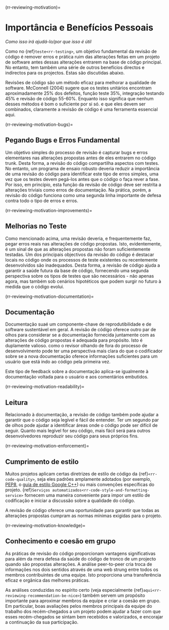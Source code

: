 (rr-reviewing-motivation)=
<!-- omit in toc -->
# Importância e Benefícios Pessoais

*Como isso irá ajudá-lo/por que isso é útil*

Como no {ref}`teste<rr-testing>`, um objetivo fundamental da revisão de código é remover erros e prática ruim das alterações feitas em um projeto de software antes dessas alterações entrarem na base de código principal. No entanto, tem também uma série de outros benefícios directos e indirectos para os projectos. Estas são discutidas abaixo.

Revisões de código são um método eficaz para melhorar a qualidade de software. McConnell (2004) sugere que os testes unitários encontram aproximadamente 25% dos defeitos, função teste 35%, integração testando 45% e revisão de código 55-60%. Enquanto isso significa que nenhum desses métodos é bom o suficiente por si só. e que eles devem ser combinados, claramente a revisão de código é uma ferramenta essencial aqui.

(rr-reviewing-motivation-bugs)=
## Pegando Bugs e Erros Fundamental

Um objetivo simples do processo de revisão é capturar bugs e erros elementares nas alterações propostas antes de eles entrarem no código trunk. Desta forma, a revisão do código compartilha aspectos com testes. No entanto, um programa de ensaio robusto deveria reduzir a importância de uma revisão do código para identificar este tipo de erros simples, uma vez que os testes devem pegá-los antes que o código o faça rever a fase. Por isso, em princípio, esta função da revisão de código deve ser restrita a alterações triviais como erros de documentação. Na prática, porém, a revisão do código funciona como uma segunda linha importante de defesa contra todo o tipo de erros e erros.

(rr-reviewing-motivation-improvements)=
## Melhorias no Teste

Como mencionado acima, uma revisão deveria, e frequentemente faz, pegar erros reais nas alterações de código propostas. Isto, evidentemente, é um sinal de que as alterações propostas não foram suficientemente testadas. Um dos principais objectivos da revisão do código é destacar locais no código onde os processos de teste existentes ou recentemente desenvolvidos são inadequados. Desta forma, a revisão de código ajuda a garantir a saúde futura da base de código, fornecendo uma segunda perspectiva sobre os tipos de testes que são necessários - não apenas agora, mas também sob cenários hipotéticos que podem surgir no futuro à medida que o código evolui.

(rr-reviewing-motivation-documentation)=
## Documentação

<!--SiccarPoint notes a whole section on documentation is justified in the book!-->
Documentação sua<!--reference vai aqui uma vez que a seção existe-->é um componente-chave de reprodutibilidade e de software sustentável em geral. A revisão de código oferece outro par de olhos para considerar se a documentação fornecida juntamente com as alterações de código propostas é adequada para propósito. Isto é duplamente valioso. como o revisor olhando de fora do processo de desenvolvimento pode ter uma perspectiva mais clara do que o codificador sobre se a nova documentação oferece informações suficientes para um usuário que está indo ao código pela primeira vez.

Este tipo de feedback sobre a documentação aplica-se igualmente à documentação voltada para o usuário e aos comentários embutidos.

(rr-reviewing-motivation-readability)=
## Leitura

Relacionado à documentação, a revisão de código também pode ajudar a garantir que o código seja legível e fácil de entender. Ter um segundo par de olhos pode ajudar a identificar áreas onde o código pode ser difícil de seguir. Quanto mais legível for seu código, mais fácil será para outros desenvolvedores reproduzir seu código para seus próprios fins.

(rr-reviewing-motivation-enforcement)=
## Cumprimento de estilo

Muitos projetos aplicam certas diretrizes de estilo de código da {ref}`<rr-code-quality>`, seja eles padrões amplamente adotados (por exemplo, [PEP8](https://www.python.org/dev/peps/pep-0008/), o [guia de estilo Google C++](https://google.github.io/styleguide/cppguide.html)) ou mais convenções específicas do projeto. 
{ref}`Serviços automatizados<rr-code-style-and-formatting-service>` fornecem uma maneira conveniente para impor um estilo de codificação e iniciar a discussão sobre a qualidade do código.

A revisão de código oferece uma oportunidade para garantir que todas as alterações propostas cumpram as normas mínimas exigidas para o projeto.

(rr-reviewing-motivation-knowledge)=
## Conhecimento e coesão em grupo

As práticas de revisão do código proporcionam vantagens significativas para além da mera defesa da saúde do código de tronco de um projecto quando são propostas alterações. A análise peer-to-peer cria troca de informações nos dois sentidos através de uma web strung entre todos os membros contribuintes de uma equipe. Isto proporciona uma transferência eficaz e orgânica das melhores práticas.

As análises conduzidas no espírito certo (veja especialmente {ref}`aqui<rr-reviewing-recommendation-be-nice>`) também servem um propósito importante para aproximar membros da equipe e criar a coesão em grupo. Em particular, boas avaliações pelos membros principais da equipe do trabalho dos recém-chegados a um projeto podem ajudar a fazer com que esses recém-chegados se sintam bem recebidos e valorizados, e encorajar a continuação da sua participação.
